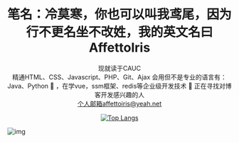 <div align='center'>
<h1>笔名：冷莫寒，你也可以叫我鸢尾，因为行不更名坐不改姓，我的英文名曰AffettoIris</h1>


现就读于CAUC  
 精通HTML、CSS、Javascript、PHP、Git、Ajax
 会用但不是专业的语言有：Java、Python 
🌱 ，在学vue，ssm框架、redis等企业级开发技术
💞 正在寻找对博客开发感兴趣的人  
 个人邮箱affettoiris@yeah.net


[![Top Langs](https://github-readme-stats.vercel.app/api/top-langs/?username=AfetoIris&layout=compact)](https://github-readme-stats-ten-gilt.vercel.app)

  
</div>  

![img](https://xingqiu-tuchuang-1256524210.cos.ap-shanghai.myqcloud.com/12640/ca6c4b8726de4ff58864b2ea36c7a732.PNG)

